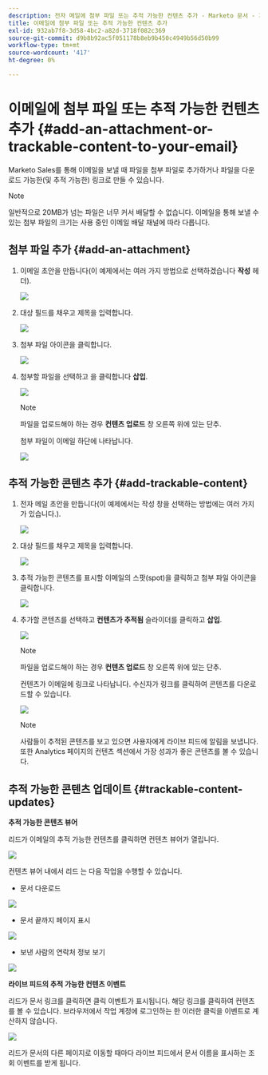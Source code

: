 ```yaml
---
description: 전자 메일에 첨부 파일 또는 추적 가능한 컨텐츠 추가 - Marketo 문서 - 제품 설명서
title: 이메일에 첨부 파일 또는 추적 가능한 컨텐츠 추가
exl-id: 932ab7f8-3d58-4bc2-a82d-3718f082c369
source-git-commit: d9b8b92ac5f051178b8eb9b450c4949b56d50b99
workflow-type: tm+mt
source-wordcount: '417'
ht-degree: 0%

---
```


# 이메일에 첨부 파일 또는 추적 가능한 컨텐츠 추가 {#add-an-attachment-or-trackable-content-to-your-email}

Marketo Sales를 통해 이메일을 보낼 때 파일을 첨부 파일로 추가하거나 파일을 다운로드 가능한(및 추적 가능한) 링크로 만들 수 있습니다.

>[!NOTE]
>
>일반적으로 20MB가 넘는 파일은 너무 커서 배달할 수 없습니다. 이메일을 통해 보낼 수 있는 첨부 파일의 크기는 사용 중인 이메일 배달 채널에 따라 다릅니다.

## 첨부 파일 추가 {#add-an-attachment}

1. 이메일 초안을 만듭니다(이 예제에서는 여러 가지 방법으로 선택하겠습니다 **작성** 헤더).

   ![](assets/add-an-attachment-or-trackable-content-1.png)

1. 대상 필드를 채우고 제목을 입력합니다.

   ![](assets/add-an-attachment-or-trackable-content-2.png)

1. 첨부 파일 아이콘을 클릭합니다.

   ![](assets/add-an-attachment-or-trackable-content-3.png)

1. 첨부할 파일을 선택하고 을 클릭합니다 **삽입**.

   ![](assets/add-an-attachment-or-trackable-content-4.png)

   >[!NOTE]
   >
   >파일을 업로드해야 하는 경우 **컨텐츠 업로드** 창 오른쪽 위에 있는 단추.

   첨부 파일이 이메일 하단에 나타납니다.

   ![](assets/add-an-attachment-or-trackable-content-5.png)

## 추적 가능한 콘텐츠 추가 {#add-trackable-content}

1. 전자 메일 초안을 만듭니다(이 예제에서는 작성 창을 선택하는 방법에는 여러 가지가 있습니다.).

   ![](assets/add-an-attachment-or-trackable-content-6.png)

1. 대상 필드를 채우고 제목을 입력합니다.

   ![](assets/add-an-attachment-or-trackable-content-7.png)

1. 추적 가능한 콘텐츠를 표시할 이메일의 스팟(spot)을 클릭하고 첨부 파일 아이콘을 클릭합니다.

   ![](assets/add-an-attachment-or-trackable-content-8.png)

1. 추가할 콘텐츠를 선택하고 **컨텐츠가 추적됨** 슬라이더를 클릭하고 **삽입**.

   ![](assets/add-an-attachment-or-trackable-content-9.png)

   >[!NOTE]
   >
   >파일을 업로드해야 하는 경우 **컨텐츠 업로드** 창 오른쪽 위에 있는 단추.

   컨텐츠가 이메일에 링크로 나타납니다. 수신자가 링크를 클릭하여 콘텐츠를 다운로드할 수 있습니다.

   ![](assets/add-an-attachment-or-trackable-content-10.png)

   >[!NOTE]
   >
   >사람들이 추적된 콘텐츠를 보고 있으면 사용자에게 라이브 피드에 알림을 보냅니다. 또한 Analytics 페이지의 컨텐츠 섹션에서 가장 성과가 좋은 콘텐츠를 볼 수 있습니다.

## 추적 가능한 콘텐츠 업데이트 {#trackable-content-updates}

**추적 가능한 콘텐츠 뷰어**

리드가 이메일의 추적 가능한 컨텐츠를 클릭하면 컨텐츠 뷰어가 열립니다.

![](assets/add-an-attachment-or-trackable-content-11.png)

컨텐츠 뷰어 내에서 리드 는 다음 작업을 수행할 수 있습니다.

* 문서 다운로드

![](assets/add-an-attachment-or-trackable-content-12.png)

* 문서 끝까지 페이지 표시

![](assets/add-an-attachment-or-trackable-content-13.png)

* 보낸 사람의 연락처 정보 보기

![](assets/add-an-attachment-or-trackable-content-14.png)

**라이브 피드의 추적 가능한 컨텐츠 이벤트**

리드가 문서 링크를 클릭하면 클릭 이벤트가 표시됩니다. 해당 링크를 클릭하여 컨텐츠를 볼 수 있습니다. 브라우저에서 작업 계정에 로그인하는 한 이러한 클릭을 이벤트로 계산하지 않습니다.

![](assets/add-an-attachment-or-trackable-content-15.png)

리드가 문서의 다른 페이지로 이동할 때마다 라이브 피드에서 문서 이름을 표시하는 조회 이벤트를 받게 됩니다.
